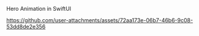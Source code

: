 Hero Animation in SwiftUI


https://github.com/user-attachments/assets/72aa173e-06b7-46b6-9c08-53dd8de2e356

